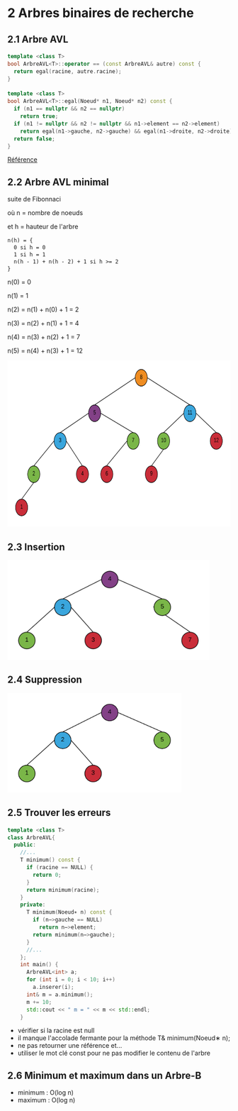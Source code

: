 # 2 Arbres binaires de recherche

## 2.1 Arbre AVL

```cpp
template <class T>
bool ArbreAVL<T>::operator == (const ArbreAVL& autre) const {
  return egal(racine, autre.racine);
}

template <class T>
bool ArbreAVL<T>::egal(Noeud* n1, Noeud* n2) const {
  if (n1 == nullptr && n2 == nullptr)
    return true;
  if (n1 != nullptr && n2 != nullptr && n1->element == n2->element)
    return egal(n1->gauche, n2->gauche) && egal(n1->droite, n2->droite);
  return false;
}
```

[Référence](https://www.geeksforgeeks.org/write-c-code-to-determine-if-two-trees-are-identical/)

## 2.2 Arbre AVL minimal

suite de Fibonnaci

où n = nombre de noeuds

et h = hauteur de l'arbre

```
n(h) = {
  0 si h = 0
  1 si h = 1
  n(h - 1) + n(h - 2) + 1 si h >= 2
}
```

n(0) = 0

n(1) = 1

n(2) = n(1) + n(0) + 1 = 2

n(3) = n(2) + n(1) + 1 = 4

n(4) = n(3) + n(2) + 1 = 7

n(5) = n(4) + n(3) + 1 = 12

<img src="arbre2-2.png" height="375" width="688">

## 2.3 Insertion

<img src="arbre2-3.png" height="225" width="456">

## 2.4 Suppression

<img src="arbre2-4.png" height="225" width="393">

## 2.5 Trouver les erreurs

```cpp
template <class T>
class ArbreAVL{
  public:
    //...
    T minimum() const {
      if (racine == NULL) {
        return 0;
      }
      return minimum(racine);
    }
    private:
      T minimum(Noeud∗ n) const {
        if (n−>gauche == NULL)
          return n−>element;
        return minimum(n−>gauche);
      }
      //...
    };
    int main() {
      ArbreAVL<int> a;
      for (int i = 0; i < 10; i++)
        a.inserer(i);
      int& m = a.minimum();
      m += 10;
      std::cout << " m = " << m << std::endl;
    }
```

* vérifier si la racine est null
* il manque l'accolade fermante pour la méthode T& minimum(Noeud∗ n);
* ne pas retourner une référence et...
* utiliser le mot clé const pour ne pas modifier le contenu de l'arbre

## 2.6 Minimum et maximum dans un Arbre-B

* minimum : O(log n)
* maximum : O(log n)

